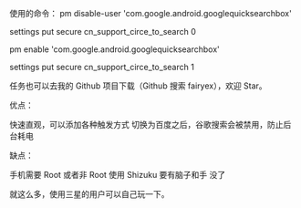 使用的命令：
pm disable-user 'com.google.android.googlequicksearchbox'

settings put secure cn_support_circe_to_search 0

pm enable 'com.google.android.googlequicksearchbox'

settings put secure cn_support_circe_to_search 1

任务也可以去我的 Github 项目下载（Github 搜索 fairyex），欢迎 Star。

优点：

快速直观，可以添加各种触发方式
切换为百度之后，谷歌搜索会被禁用，防止后台耗电

缺点：

手机需要 Root 或者非 Root 使用 Shizuku
要有脑子和手
没了

就这么多，使用三星的用户可以自己玩一下。
